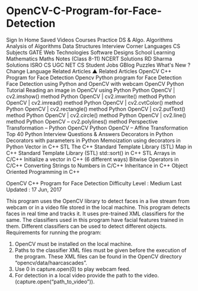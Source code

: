 # OpenCV-C-Program-for-Face-Detection



Sign In
Home
Saved Videos
Courses
Practice DS & Algo.
Algorithms
Analysis of Algorithms
Data Structures
Interview Corner
Languages
CS Subjects
GATE
Web Technologies
Software Designs
School Learning
Mathematics
Maths Notes (Class 8-11)
NCERT Solutions
RD Sharma Solutions
ISRO CS
UGC NET CS
Student
Jobs
GBlog
Puzzles
What's New ?
 Change Language
Related Articles
▲
Related Articles
OpenCV C++ Program for Face Detection
Opencv Python program for Face Detection
Face Detection using Python and OpenCV with webcam
OpenCV Python Tutorial
Reading an image in OpenCV using Python
Python OpenCV | cv2.imshow() method
Python OpenCV | cv2.imwrite() method
Python OpenCV | cv2.imread() method
Python OpenCV | cv2.cvtColor() method
Python OpenCV | cv2.rectangle() method
Python OpenCV | cv2.putText() method
Python OpenCV | cv2.circle() method
Python OpenCV | cv2.line() method
Python OpenCV – cv2.polylines() method
Perspective Transformation – Python OpenCV
Python OpenCV – Affine Transformation
Top 40 Python Interview Questions & Answers
Decorators in Python
Decorators with parameters in Python
Memoization using decorators in Python
Vector in C++ STL
The C++ Standard Template Library (STL)
Map in C++ Standard Template Library (STL)
std::sort() in C++ STL
Arrays in C/C++
Initialize a vector in C++ (6 different ways)
Bitwise Operators in C/C++
Converting Strings to Numbers in C/C++
Inheritance in C++
Object Oriented Programming in C++

OpenCV C++ Program for Face Detection
Difficulty Level : Medium
Last Updated : 17 Jun, 2017

This program uses the OpenCV library to detect faces in a live stream from webcam or in a video file stored in the local machine. This program detects faces in real time and tracks it. It uses pre-trained XML classifiers for the same. The classifiers used in this program have facial features trained in them. Different classifiers can be used to detect different objects.
Requirements for running the program:
1) OpenCV must be installed on the local machine.
2) Paths to the classifier XML files must be given before the execution of the program. These XML files can be found in the OpenCV directory “opencv/data/haarcascades”.
3) Use 0 in capture.open(0) to play webcam feed.
4) For detection in a local video provide the path to the video.(capture.open(“path_to_video”)).
